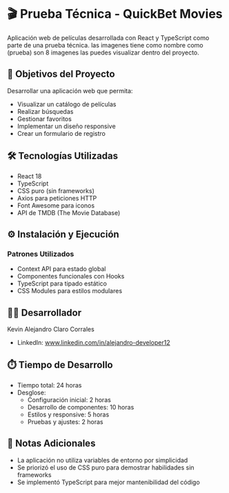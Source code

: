 # 🎬 Prueba Técnica - QuickBet Movies

Aplicación web de películas desarrollada con React y TypeScript como parte de una prueba técnica.
las imagenes tiene como nombre como (prueba) son 8 imagenes las puedes visualizar dentro del proyecto.

## 🎯 Objetivos del Proyecto

Desarrollar una aplicación web que permita:
- Visualizar un catálogo de películas
- Realizar búsquedas
- Gestionar favoritos
- Implementar un diseño responsive
- Crear un formulario de registro

## 🛠️ Tecnologías Utilizadas

- React 18
- TypeScript
- CSS puro (sin frameworks)
- Axios para peticiones HTTP
- Font Awesome para iconos
- API de TMDB (The Movie Database)

## ⚙️ Instalación y Ejecución

### Patrones Utilizados
- Context API para estado global
- Componentes funcionales con Hooks
- TypeScript para tipado estático
- CSS Modules para estilos modulares

## 👨‍💻 Desarrollador

Kevin Alejandro Claro Corrales
- LinkedIn: www.linkedin.com/in/alejandro-developer12

## ⏱️ Tiempo de Desarrollo

- Tiempo total: 24 horas
- Desglose:
  - Configuración inicial: 2 horas
  - Desarrollo de componentes: 10 horas
  - Estilos y responsive: 5 horas
  - Pruebas y ajustes: 2 horas

## 📝 Notas Adicionales

- La aplicación no utiliza variables de entorno por simplicidad
- Se priorizó el uso de CSS puro para demostrar habilidades sin frameworks
- Se implementó TypeScript para mejor mantenibilidad del código

